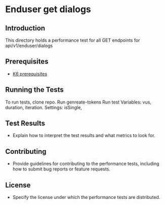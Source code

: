 # Enduser get dialogs

## Introduction
This directory holds a performance test for all GET endpoints for api/v1/enduser/dialogs 

## Prerequisites
- [K6 prerequisites](../../README.md#Prerequisites)

## Running the Tests
To run tests, clone repo.
Run genreate-tokens
Run test
Variables: vus, duration, iteration.
Settings: isSingle, 

## Test Results
- Explain how to interpret the test results and what metrics to look for.

## Contributing
- Provide guidelines for contributing to the performance tests, including how to submit bug reports or feature requests.

## License
- Specify the license under which the performance tests are distributed.
